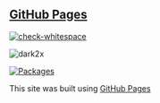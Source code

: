 ## [GitHub Pages](https://pages.github.com/)


[![check-whitespace](https://github.com/git/git/actions/workflows/check-whitespace.yml/badge.svg)](https://github.com/git/git/actions/workflows/check-whitespace.yml)

![dark2x](https://github.com/rizwan-r-r/rizwan-r-r/assets/132520847/f9b65dcc-03b5-4efd-b02a-5647d7633b8b)

[![Packages](https://github.com/termux/termux-packages/actions/workflows/packages.yml/badge.svg)](https://github.com/termux/termux-packages/actions/workflows/packages.yml)

This site was built using [GitHub Pages](https://pages.github.com/)
